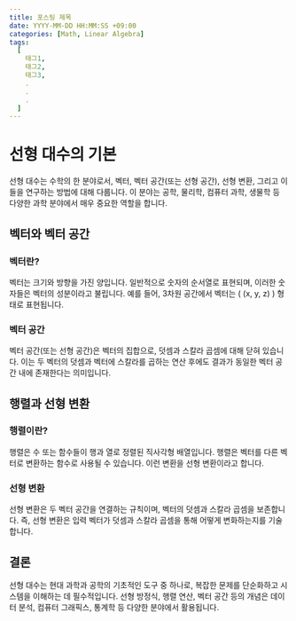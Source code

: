 ```yaml
---
title: 포스팅 제목
date: YYYY-MM-DD HH:MM:SS +09:00
categories: [Math, Linear Algebra]
tags:
  [
    태그1,
    태그2,
    태그3,
    .
    .
    .
  ]
---
```

# 선형 대수의 기본

선형 대수는 수학의 한 분야로서, 벡터, 벡터 공간(또는 선형 공간), 선형 변환, 그리고 이들을 연구하는 방법에 대해 다룹니다. 이 분야는 공학, 물리학, 컴퓨터 과학, 생물학 등 다양한 과학 분야에서 매우 중요한 역할을 합니다.

## 벡터와 벡터 공간

### 벡터란?

벡터는 크기와 방향을 가진 양입니다. 일반적으로 숫자의 순서열로 표현되며, 이러한 숫자들은 벡터의 성분이라고 불립니다. 예를 들어, 3차원 공간에서 벡터는 \( (x, y, z) \) 형태로 표현됩니다.

### 벡터 공간

벡터 공간(또는 선형 공간)은 벡터의 집합으로, 덧셈과 스칼라 곱셈에 대해 닫혀 있습니다. 이는 두 벡터의 덧셈과 벡터에 스칼라를 곱하는 연산 후에도 결과가 동일한 벡터 공간 내에 존재한다는 의미입니다.

## 행렬과 선형 변환

### 행렬이란?

행렬은 수 또는 함수들이 행과 열로 정렬된 직사각형 배열입니다. 행렬은 벡터를 다른 벡터로 변환하는 함수로 사용될 수 있습니다. 이런 변환을 선형 변환이라고 합니다.

### 선형 변환

선형 변환은 두 벡터 공간을 연결하는 규칙이며, 벡터의 덧셈과 스칼라 곱셈을 보존합니다. 즉, 선형 변환은 입력 벡터가 덧셈과 스칼라 곱셈을 통해 어떻게 변화하는지를 기술합니다.

## 결론

선형 대수는 현대 과학과 공학의 기초적인 도구 중 하나로, 복잡한 문제를 단순화하고 시스템을 이해하는 데 필수적입니다. 선형 방정식, 행렬 연산, 벡터 공간 등의 개념은 데이터 분석, 컴퓨터 그래픽스, 통계학 등 다양한 분야에서 활용됩니다.

